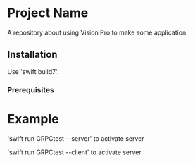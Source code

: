 # Project Name

A repository about using Vision Pro to make some application.


## Installation

Use 'swift build7'.

### Prerequisites


# Example

'swift run GRPCtest --server' to activate server

'swift run GRPCtest --client' to activate server

